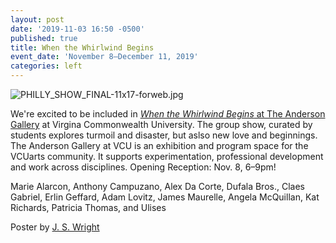 ```yaml
---
layout: post
date: '2019-11-03 16:50 -0500'
published: true
title: When the Whirlwind Begins
event_date: 'November 8–December 11, 2019'
categories: left
---
```

![PHILLY_SHOW_FINAL-11x17-forweb.jpg]({{site.baseurl}}/assets/img/PHILLY_SHOW_FINAL-11x17-forweb.jpg)

We're excited to be included in [_When the Whirlwind Begins_ at The Anderson Gallery](https://arts.vcu.edu/programs/theanderson/) at Virgina Commonwealth University. The group show, curated by students explores turmoil and disaster, but aslso new love and beginnings. The Anderson Gallery at VCU is an exhibition and program space for the VCUarts community. It supports experimentation, professional development and work across disciplines. Opening Reception: Nov. 8, 6–9pm!

Marie Alarcon,
Anthony Campuzano,
Alex Da Corte,
Dufala Bros.,
Claes Gabriel,
Erlin Geffard,
Adam Lovitz,
James Maurelle,
Angela McQuillan,
Kat Richards,
Patricia Thomas, and
Ulises

Poster by [J. S. Wright](https://www.instagram.com/liver_ideas/)